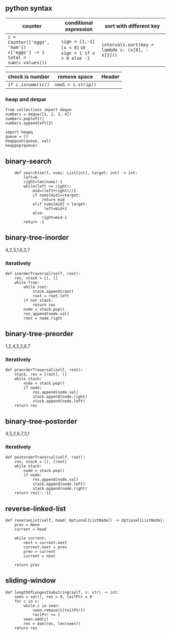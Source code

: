 ## python syntax

| counter |conditional expression | sort with different key
| ------------- | ------------- |  ------------- |
| ```c = Counter(['eggs', 'ham'])``` <br> ```c['eggs'] -= 1```<br> ```total = sum(c.values())``` | ```sign = [1,-1][x < 0]```  or <br> ```sign = 1 if x > 0 else -1```  | ```intervals.sort(key = lambda x: (x[0], -x[1]))```

| check is number  |  remove space |  Header |
| ------------- | ------------- |------------- |
| ```if c.isnumeric()```  |  ```newS = s.strip()``` ||

### heap and deque
```
from collections import deque
numbers = deque([1, 2, 3, 4])
numbers.popleft()
numbers.appendleft(2)
```
```
import heapq
queue = []
heappush(queue, val)
heappop(queue)      
```

## binary-search
```
    def search(self, nums: List[int], target: int) -> int:
        left=0
        right=len(nums)-1
        while(left <= right):
            mid=(left+right)//2
            if nums[mid]==target:
                return mid
            elif nums[mid] < target:
                 left=mid+1
            else:
                right=mid-1
        return -1
```

## binary-tree-inorder
4,2,5,1,6,3,7

### iteratively   
```
def inorderTraversal(self, root):
    res, stack = [], []
    while True:
        while root:
            stack.append(root)
            root = root.left
        if not stack:
            return res
        node = stack.pop()
        res.append(node.val)
        root = node.right
``` 
        
## binary-tree-preorder
1,2,4,5,3,6,7

### iteratively
```
def preorderTraversal(self, root):
    stack, res = [root], []
    while stack:
        node = stack.pop()
        if node:
            res.append(node.val)
            stack.append(node.right)
            stack.append(node.left)
    return res            
```            

## binary-tree-postorder
4,5,2,6,7,3,1

### iteratively    
```    
def postorderTraversal(self, root):
    res, stack = [], [root]
    while stack:
        node = stack.pop()
        if node:
            res.append(node.val)
            stack.append(node.left)
            stack.append(node.right)
    return res[::-1]
```

## reverse-linked-list
```
def reverseList(self, head: Optional[ListNode]) -> Optional[ListNode]:
    prev = None
    current = head

    while current:
        next = current.next
        current.next = prev
        prev = current
        current = next

    return prev
```

## sliding-window
```
def lengthOfLongestSubstring(self, s: str) -> int:
    seen = set(), res = 0, tailPtr = 0
    for c in s:
        while c in seen:
            seen.remove(s[tailPtr])
            tailPtr += 1            
        seen.add(c)
        res = max(res, len(seen))   
    return res
```
